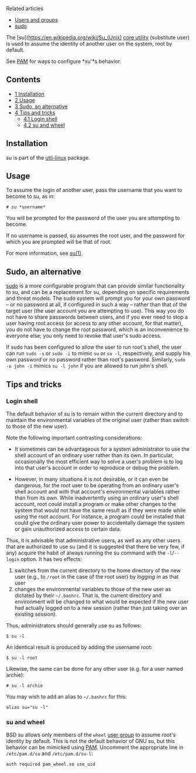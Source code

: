 Related articles

*   [Users and groups](/index.php/Users_and_groups "Users and groups")
*   [sudo](/index.php/Sudo "Sudo")

The [su](https://en.wikipedia.org/wiki/Su_(Unix) [core utility](/index.php/Core_utility "Core utility") (substitute user) is used to assume the identity of another user on the system, root by default.

See [PAM](/index.php/PAM "PAM") for ways to configure *su'*s behavior.

## Contents

*   [1 Installation](#Installation)
*   [2 Usage](#Usage)
*   [3 Sudo, an alternative](#Sudo,_an_alternative)
*   [4 Tips and tricks](#Tips_and_tricks)
    *   [4.1 Login shell](#Login_shell)
    *   [4.2 su and wheel](#su_and_wheel)

## Installation

*su* is part of the [util-linux](https://www.archlinux.org/packages/?name=util-linux) package.

## Usage

To assume the login of another user, pass the username that you want to become to su, as in:

```
# su *username*

```

You will be prompted for the password of the user you are attempting to become.

If no username is passed, su assumes the root user, and the password for which you are prompted will be that of root.

For more information, see [su(1)](https://jlk.fjfi.cvut.cz/arch/manpages/man/su.1).

## Sudo, an alternative

[sudo](/index.php/Sudo "Sudo") is a more configurable program that can provide similar functionality to su, and can be a replacement for su, depending on specific requirements and threat models. The sudo system will prompt you for your own password – or no password at all, if configured in such a way – rather than that of the target user (the user account you are attempting to use). This way you do not have to share passwords between users, and if you ever need to stop a user having root access (or access to any other account, for that matter), you do not have to change the root password, which is an inconvenience to everyone else; you only need to revoke that user's sudo access.

If sudo has been configured to allow the user to run root's shell, the user can run `sudo -s` or `sudo -i` to mimic `su` or `su -l`, respectively, and supply his own password or no password rather than root's password. Similarly, `sudo -u john -i` mimics `su -l john` if you are allowed to run john's shell.

## Tips and tricks

### Login shell

The default behavior of su is to remain within the current directory and to maintain the environmental variables of the original user (rather than switch to those of the new user).

Note the following important contrasting considerations:

*   It sometimes can be advantageous for a system administrator to use the shell account of an ordinary user rather than its own. In particular, occasionally the most efficient way to solve a user's problem is to log into that user's account in order to reproduce or debug the problem.

*   However, in many situations it is not desirable, or it can even be dangerous, for the root user to be operating from an ordinary user's shell account and with that account's environmental variables rather than from its own. While inadvertently using an ordinary user's shell account, root could install a program or make other changes to the system that would not have the same result as if they were made while using the root account. For instance, a program could be installed that could give the ordinary user power to accidentally damage the system or gain unauthorized access to certain data.

Thus, it is advisable that administrative users, as well as any other users that are authorized to use su (and it is suggested that there be very few, if any) acquire the habit of always running the su command with the `-l`/`--login` option. It has two effects:

1.  switches from the current directory to the home directory of the new user (e.g., to `/root` in the case of the root user) by *logging in* as that user
2.  changes the environmental variables to those of the new user as dictated by their `~/.bashrc`. That is, the current directory and environment will be changed to what would be expected if the new user had actually logged on to a new session (rather than just taking over an existing session).

Thus, administrators should generally use su as follows:

```
$ su -l

```

An identical result is produced by adding the username root:

```
$ su -l root

```

Likewise, the same can be done for any other user (e.g. for a user named archie):

```
# su -l archie

```

You may wish to add an alias to `~/.bashrc` for this:

```
alias su="su -l"

```

### su and wheel

BSD su allows only members of the `wheel` [user group](/index.php/User_group "User group") to assume root's identity by default. This is not the default behavior of GNU su, but this behavior can be mimicked using [PAM](/index.php/PAM "PAM"). Uncomment the appropriate line in `/etc/pam.d/su` and `/etc/pam.d/su-l`:

```
auth required pam_wheel.so use_uid

```